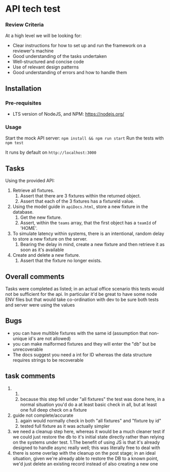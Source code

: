 # API tech test 

### Review Criteria
At a high level we will be looking for:

* Clear instructions for how to set up and run the framework on a reviewer's machine
* Good understanding of the tasks undertaken
* Well-structured and concise code
* Use of relevant design patterns
* Good understanding of errors and how to handle them

## Installation
### Pre-requisites
* LTS version of NodeJS, and NPM: https://nodejs.org/

### Usage
Start the mock API server:
`npm install && npm run start`
Run the tests with 
`npm test`

It runs by default on `http://localhost:3000`

## Tasks

Using the provided API:

1. Retrieve all fixtures. 
    1. Assert that there are 3 fixtures within the returned object.
    1. Assert that each of the 3 fixtures has a fixtureId value.
1. Using the model guide in `apiDocs.html`, store a new fixture in the database.
    1. Get the new fixture.
    1. Assert, within the `teams` array, that the first object has a `teamId` of 'HOME'.
1. To simulate latency within systems, there is an intentional, random delay to store a new fixture on the server. 
    1. Bearing the delay in mind, create a new fixture and then retrieve it as soon as it's available
1. Create and delete a new fixture.
    1. Assert that the fixture no longer exists.

## Overall comments
Tasks were completed as listed; in an actual office scenario this tests would not be sufficient for the api.
In particular it'd be great to have some node ENV files but that would take co-ordination with dev to be sure both tests and server were using the values

## Bugs
* you can have multible fixtures with the same id (assumption that non-unique id's are not allowed)
* you can make malformed fixtures and they will enter the "db" but be unrecoverable
* The docs suggest you need a int for ID whereas the data structure requires strings to be recoverable

## task comments
1.  
    1. 
    1. because this step fell under "all fixtures" the test was done here, in a normal situation you'd do a at least basic check in all, but at least one full deep check on a fixture
1. guide not complete/accurate
    1. again would normally check in both "all fixtures" and "fixture by id"
    1. tested full fixture as it was actually simpler
1. we need a cleanup step here, whereas it would be a much cleaner test if we could just restore the db to it's initial state directly rather than relying on the systems under test.
    1.The benefit of using JS is that it's already designed to handle async really well; this was literally free to deal with
1. there is some overlap with the cleanup on the post stage; in an ideal situation, given we're already able to restore the DB to a known point, we'd just delete an existing record instead of also creating a new one